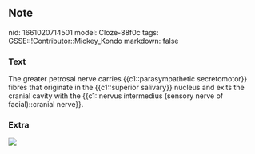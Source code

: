 ## Note
nid: 1661020714501
model: Cloze-88f0c
tags: GSSE::!Contributor::Mickey_Kondo
markdown: false

### Text
The greater petrosal nerve carries {{c1::parasympathetic secretomotor}} fibres that originate in the {{c1::superior salivary}} nucleus and exits the cranial cavity with the {{c1::nervus intermedius (sensory nerve of facial)::cranial  nerve}}.

### Extra
<img src="connections-of-pterygopalatine-ganglion.png">
